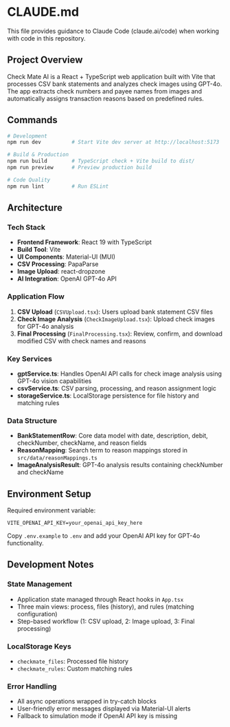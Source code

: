 # CLAUDE.md

This file provides guidance to Claude Code (claude.ai/code) when working with code in this repository.

## Project Overview

Check Mate AI is a React + TypeScript web application built with Vite that processes CSV bank statements and analyzes check images using GPT-4o. The app extracts check numbers and payee names from images and automatically assigns transaction reasons based on predefined rules.

## Commands

```bash
# Development
npm run dev          # Start Vite dev server at http://localhost:5173

# Build & Production
npm run build        # TypeScript check + Vite build to dist/
npm run preview      # Preview production build

# Code Quality
npm run lint         # Run ESLint
```

## Architecture

### Tech Stack
- **Frontend Framework**: React 19 with TypeScript
- **Build Tool**: Vite
- **UI Components**: Material-UI (MUI)
- **CSV Processing**: PapaParse
- **Image Upload**: react-dropzone
- **AI Integration**: OpenAI GPT-4o API

### Application Flow
1. **CSV Upload** (`CSVUpload.tsx`): Users upload bank statement CSV files
2. **Check Image Analysis** (`CheckImageUpload.tsx`): Upload check images for GPT-4o analysis
3. **Final Processing** (`FinalProcessing.tsx`): Review, confirm, and download modified CSV with check names and reasons

### Key Services
- **gptService.ts**: Handles OpenAI API calls for check image analysis using GPT-4o vision capabilities
- **csvService.ts**: CSV parsing, processing, and reason assignment logic
- **storageService.ts**: LocalStorage persistence for file history and matching rules

### Data Structure
- **BankStatementRow**: Core data model with date, description, debit, checkNumber, checkName, and reason fields
- **ReasonMapping**: Search term to reason mappings stored in `src/data/reasonMappings.ts`
- **ImageAnalysisResult**: GPT-4o analysis results containing checkNumber and checkName

## Environment Setup

Required environment variable:
```
VITE_OPENAI_API_KEY=your_openai_api_key_here
```

Copy `.env.example` to `.env` and add your OpenAI API key for GPT-4o functionality.

## Development Notes

### State Management
- Application state managed through React hooks in `App.tsx`
- Three main views: process, files (history), and rules (matching configuration)
- Step-based workflow (1: CSV upload, 2: Image upload, 3: Final processing)

### LocalStorage Keys
- `checkmate_files`: Processed file history
- `checkmate_rules`: Custom matching rules

### Error Handling
- All async operations wrapped in try-catch blocks
- User-friendly error messages displayed via Material-UI alerts
- Fallback to simulation mode if OpenAI API key is missing